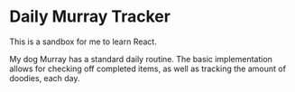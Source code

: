 # Daily Murray Tracker

This is a sandbox for me to learn React. 

My dog Murray has a standard daily routine.  The basic implementation allows for checking off completed items, as well as tracking the amount of doodies, each day.